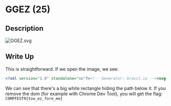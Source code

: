 GGEZ (25)
=========

## Description

![GGEZ.svg](https://ctf-class.compfest.web.id/files/92be836b8789acead8e4c6f581b02ca8/ggez.svg)

## Write Up

This is straightforward. If we open the image, we see:

```xml
<?xml version="1.0" standalone="no"?><!-- Generator: Gravit.io --><svg xmlns="http://www.w3.org/2000/svg" xmlns:xlink="http://www.w3.org/1999/xlink" style="isolation:isolate" viewBox="0 0 500 500" width="500" height="500"><path d=...(truncated)..." fill-rule="evenodd" fill="rgb(0,0,0)"/><rect x="0" y="0" width="500" height="500" transform="matrix(1,0,0,1,0,0)" fill="rgb(255,255,255)"/></svg>
```

We can see that there's a big white rectangle hiding the path below it. If you remove the dom (for example with Chrome Dev Tool), you will get the flag: `COMPFEST9{too_ez_fore_me}`
